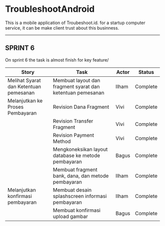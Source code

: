 # TroubleshootAndroid
This is a mobile application of Troubeshoot.id.
for a startup computer service, it can be make client trust about this businness.

<hr>

## SPRINT 6
On sprint 6 the task is almost finish for key feature/

| Story            | Task                                         | Actor | Status   |
|------------------|----------------------------------------------|-------|----------|
| Melihat Syarat dan Ketentuan pemesanan | Membuat layout dan fragment syarat dan ketentuan pemesanan               | Ilham | Complete |
| Melanjutkan ke Proses Pembayaran         | Revision Dana Fragment                       | Vivi  | Complete |
|                  | Revision Transfer Fragment                   | Vivi  | Complete |
|                  | Revision Payment Method                      | Vivi  | Complete |
|                  | Mengkoneksikan layout database ke metode pembayaran | Bagus | Complete |
|                  | Membuat fragment bank, dana, dan metode pembayaran | Ilham | Complete |
|Melanjutkan konfirmasi pembayaran              | Membuat desain splashscreen informasi pembayaran | Ilham | Complete |
|                  | Membuat konfirmasi upload gambar                | Bagus | Complete |




